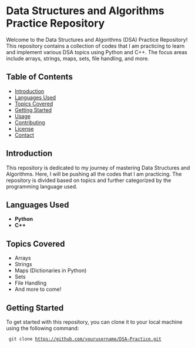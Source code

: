 # Data Structures and Algorithms Practice Repository

Welcome to the Data Structures and Algorithms (DSA) Practice Repository! This repository contains a collection of codes that I am practicing to learn and implement various DSA topics using Python and C++. The focus areas include arrays, strings, maps, sets, file handling, and more.

## Table of Contents

- [Introduction](#introduction)
- [Languages Used](#languages-used)
- [Topics Covered](#topics-covered)
- [Getting Started](#getting-started)
- [Usage](#usage)
- [Contributing](#contributing)
- [License](#license)
- [Contact](#contact)

## Introduction

This repository is dedicated to my journey of mastering Data Structures and Algorithms. Here, I will be pushing all the codes that I am practicing. The repository is divided based on topics and further categorized by the programming language used.

## Languages Used

- **Python**
- **C++**

## Topics Covered

- Arrays
- Strings
- Maps (Dictionaries in Python)
- Sets
- File Handling
- And more to come!

## Getting Started

To get started with this repository, you can clone it to your local machine using the following command:

<code> git clone https://github.com/yourusername/DSA-Practice.git </code>


